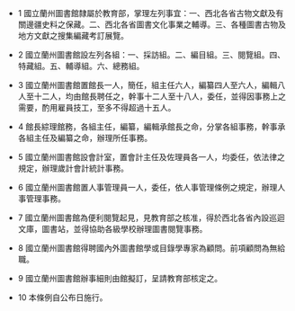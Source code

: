 * 1 國立蘭州圖書館隸屬於教育部，掌理左列事宜：一、西北各省古物文獻及有關邊疆史料之保藏。二、西北各省圖書文化事業之輔導。三、各種圖書古物及地方文獻之搜集編藏考訂展覽。

* 2 國立蘭州圖書館設左列各組：一、採訪組。二、編目組。三、閱覽組。四、特藏組。五、輔導組。六、總務組。

* 3 國立蘭州圖書館置館長一人，簡任，組主任六人，編纂四人至六人，編輯八人至十二人，均由館長聘任之，幹事十二人至十八人，委任，並得因事務上之需要，酌用雇員技工，至多不得超過十五人。

* 4 館長綜理館務，各組主任，編纂，編輯承館長之命，分掌各組事務，幹事承各組主任及編纂之命，辦理所任事務。

* 5 國立蘭州圖書館設會計室，置會計主任及佐理員各一人，均委任，依法律之規定，辦理歲計會計統計事務。

* 6 國立蘭州圖書館置人事管理員一人，委任，依人事管理條例之規定，辦理人事管理事務。

* 7 國立蘭州圖書館為便利閱覽起見，見教育部之核准，得於西北各省內設巡迴文庫，圖書站，並得協助各級學校辦理圖書閱覽事務。

* 8 國立蘭州圖書館得聘國內外圖書館學或目錄學專家為顧問。前項顧問為無給職。

* 9 國立蘭州圖書館辦事細則由館擬訂，呈請教育部核定之。

* 10 本條例自公布日施行。

